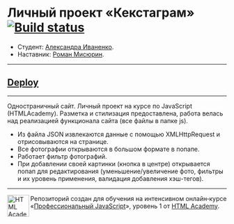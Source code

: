 # Личный проект «Кекстаграм» [![Build status][travis-image]][travis-url]

* Студент: [Александра Иваненко](https://up.htmlacademy.ru/javascript/12/user/613417).
* Наставник: [Роман Мисюрин](https://htmlacademy.ru/profile/lunaticus).

---

## [Deploy](https://indiel.github.io/Kekstagram/)

---

Одностраничный сайт. Личный проект на курсе по JavaScript (HTMLAcademy).
Разметка и стилизация предоставлена, работа велась над реализацией функционала сайта (все файлы в папке js).

* Из файла JSON извлекаются данные с помощью XMLHttpRequest и отрисовываются на странице.
* Все фотографии открываются в большом формате в попапе.
* Работает фильтр фотографий.
* При добавлении своей картинки (кнопка в центре) открывается попап для редактирования (уменьшение/увеличение фото, фильтры и их уровень применения, валидация добавления хэш-тегов).

---

<a href="https://htmlacademy.ru/intensive/javascript"><img align="left" width="50" height="50" alt="HTML Academy" src="https://up.htmlacademy.ru/static/img/intensive/javascript/logo-for-github-2.png"></a>

Репозиторий создан для обучения на интенсивном онлайн‑курсе «[Профессиональный JavaScript](https://htmlacademy.ru/intensive/javascript)», уровень 1 от [HTML Academy](https://htmlacademy.ru).

[travis-image]: https://travis-ci.org/htmlacademy-javascript/613417-kekstagram.svg?branch=master
[travis-url]: https://travis-ci.org/htmlacademy-javascript/613417-kekstagram
